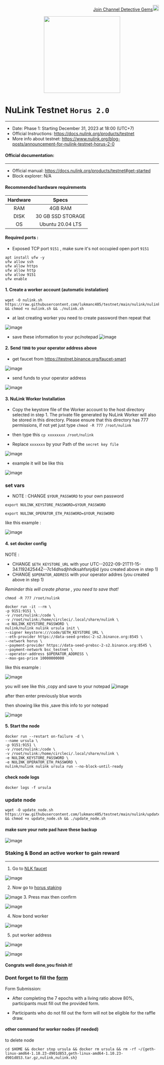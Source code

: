 <p align="right">
<html>
   <body>
      <a href="https://t.me/detective_gems/">
         Join Channel Detective Gems<img alt="Detective Gems" src="https://user-images.githubusercontent.com/48665887/191190210-b1c14331-4bd5-45ae-a271-e4f967ad7e45.png"
         width="20" height="20">
      </a>
   </body>
</html>
</p>
          
<p align="center">
 <img src="https://user-images.githubusercontent.com/107190154/190568136-14f5a7d8-5b15-46fb-8132-4d38a0779171.gif" width="250">
<p>

# NuLink Testnet `Horus 2.0`
---

- Date: Phase 1: Starting December 31, 2023 at 18:00 (UTC+7)
- Official Instructions: https://docs.nulink.org/products/testnet
- More info about testnet: https://www.nulink.org/blog-posts/announcement-for-nulink-testnet-horus-2-0

#### Official documentation:
----
- Official manual: https://docs.nulink.org/products/testnet#get-started
- Block explorer: N/A

#### Recommended hardware requirements
| Hardware | Specs    |
| :---:   | :---: |
| RAM | 4GB RAM |
| DISK | 30 GB SSD STORAGE |
| OS | Ubuntu 20.04 LTS|

#### Required ports :
- Exposed  TCP port `9151` , make sure it's not occupied
open port `9151`
```
apt install ufw -y 
ufw allow ssh 
ufw allow https 
ufw allow http 
ufw allow 9151
ufw enable
```

#### 1. Create a worker account (automatic instalation)
```
wget -O nulink.sh https://raw.githubusercontent.com/lukmanc405/testnet/main/nulink/nulink.sh && chmod +x nulink.sh && ./nulink.sh
```

- at last creating worker you need to create password then repeat that
  
![image](https://user-images.githubusercontent.com/48665887/191491113-02c63cad-cfe5-4ba9-906e-6d3d2f42e997.png)

- save these information to your pc/notepad
![image](https://user-images.githubusercontent.com/48665887/191491646-004ee8be-7112-448a-99e4-780a0f91fac6.png)


#### 2. Send `TBNB` to your operator address above 

- get faucet from https://testnet.binance.org/faucet-smart

![image](https://user-images.githubusercontent.com/48665887/191492348-46c2b694-df39-48e6-bd87-4ae66460cf03.png)


- send funds to your operator address 

![image](https://user-images.githubusercontent.com/48665887/191492509-9e639f6d-0d53-4684-86eb-ebaf10cbc9a1.png)


#### 3. NuLink Worker Installation

- Copy the keystore file of the Worker account to the host directory selected in step 1. The private file generated by NuLink Worker will also be stored in this directory. Please ensure that this directory has 777 permissions, if not yet just type `chmod -R 777 /root/nulink`

- then type this 
`cp xxxxxxxx /root/nulink`

- Replace `xxxxxxx` by your Path of the `secret key file`

![image](https://user-images.githubusercontent.com/48665887/191497662-ae6508d6-dfa4-4939-b0c2-e5cfbbaefa26.png)

- example it will be like this 

![image](https://user-images.githubusercontent.com/48665887/191569610-b3467be5-ef30-49f1-be9d-9effab17d09f.png)

### set vars
- NOTE : CHANGE `$YOUR_PASSWORD` to your own password

```
export NULINK_KEYSTORE_PASSWORD=$YOUR_PASSWORD
```
```
export NULINK_OPERATOR_ETH_PASSWORD=$YOUR_PASSWORD
```

like this example :

![image](https://user-images.githubusercontent.com/48665887/191535522-1d27998f-157b-4dc0-9142-94b4d6920f8d.png)

#### 4. set docker config
NOTE : 
- CHANGE `$ETH_KEYSTORE_URL` with your UTC--2022-09-21T11-15-34.119242544Z--7c14dhsdjhhdksahfsnjdjid (you created above in step 1)
- CHANGE `$OPERATOR_ADDRESS` with your operator addres (you created above in step 1)

*Reminder this will create pharse , you need to save that!*

```
chmod -R 777 /root/nulink

docker run -it --rm \
-p 9151:9151 \
-v /root/nulink:/code \
-v /root/nulink:/home/circleci/.local/share/nulink \
-e NULINK_KEYSTORE_PASSWORD \
nulink/nulink nulink ursula init \
--signer keystore:///code/$ETH_KEYSTORE_URL \
--eth-provider https://data-seed-prebsc-2-s2.binance.org:8545 \
--network horus \
--payment-provider https://data-seed-prebsc-2-s2.binance.org:8545 \
--payment-network bsc_testnet \
--operator-address $OPERATOR_ADDRESS \
--max-gas-price 10000000000

```
like this example :

![image](https://user-images.githubusercontent.com/48665887/191534476-74654fc0-c5f0-4147-9ed6-ccb09cbe8a2f.png)


you will see like this ,copy and save to your notepad
![image](https://user-images.githubusercontent.com/48665887/191529203-c01a2f97-0755-46ee-807d-0dbd944b81bf.png)

after then enter previously blue words

then showing like this ,save this info to yor notepad

![image](https://user-images.githubusercontent.com/48665887/191536858-a378ad89-2965-4510-a4d4-3cce4b7ccc0e.png)


#### 5. Start the node
```
docker run --restart on-failure -d \
--name ursula \
-p 9151:9151 \
-v /root/nulink:/code \
-v /root/nulink:/home/circleci/.local/share/nulink \
-e NULINK_KEYSTORE_PASSWORD \
-e NULINK_OPERATOR_ETH_PASSWORD \
nulink/nulink nulink ursula run --no-block-until-ready
```

#### check node logs

```
docker logs -f ursula
```

### update node

```
wget -O update_node.sh https://raw.githubusercontent.com/lukmanc405/testnet/main/nulink/update_node.sh && chmod +x update_node.sh && ./update_node.sh
```


#### make sure your note pad have these backup

![image](https://user-images.githubusercontent.com/48665887/191542745-f47d139f-2d6b-4684-bf71-4476ef404e2c.png)

   
### Staking & Bond an active worker to gain reward
---

1. Go to [NLK faucet](https://dashboard.testnet.nulink.org/)

![image](img/Screenshot_25.png)

2. Now go to [horus staking](https://dashboard.testnet.nulink.org/) 

![image](img/Screenshot_18.png)
3. Press max then confirm 

![image](img/Screenshot_20.png)

4. Now bond worker

![image](img/Screenshot_21.png)

5. put worker address

![image](img/Screenshot_22.png)

![image](img/Screenshot_27.png)


#### Congrats well done,you finish it!

### Dont forget to fill the [form](https://docs.google.com/forms/d/e/1FAIpQLSdY2eXwQD-tKvJ_Ug-6hgdcWK_wUOZjXeJknw5XWSEO8gzJ2w/viewform)

Form Submission:

- After completing the 7 epochs with a living ratio above 80%, participants must fill out the provided form.

- Participants who do not fill out the form will not be eligible for the raffle draw.

#### other command for worker nodes (if needed)
   
to delete node

```
cd $HOME && docker stop ursula && docker rm ursula && rm -rf ~/{geth-linux-amd64-1.10.23-d901d853,geth-linux-amd64-1.10.23-d901d853.tar.gz,nulink,nulink.sh}
```
